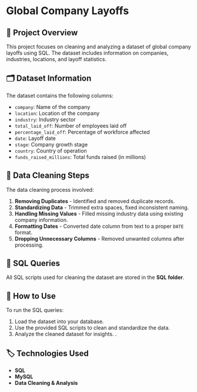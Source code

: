 # Global Company Layoffs

## 📌 Project Overview
This project focuses on cleaning and analyzing a dataset of global company layoffs using SQL. The dataset includes information on companies, industries, locations, and layoff statistics.

## 🗂 Dataset Information
The dataset contains the following columns:
- `company`: Name of the company
- `location`: Location of the company
- `industry`: Industry sector
- `total_laid_off`: Number of employees laid off
- `percentage_laid_off`: Percentage of workforce affected
- `date`: Layoff date
- `stage`: Company growth stage
- `country`: Country of operation
- `funds_raised_millions`: Total funds raised (in millions)

## 🔧 Data Cleaning Steps
The data cleaning process involved:
1. **Removing Duplicates** - Identified and removed duplicate records.
2. **Standardizing Data** - Trimmed extra spaces, fixed inconsistent naming.
3. **Handling Missing Values** - Filled missing industry data using existing company information.
4. **Formatting Dates** - Converted date column from text to a proper `DATE` format.
5. **Dropping Unnecessary Columns** - Removed unwanted columns after processing.

## 📜 SQL Queries
All SQL scripts used for cleaning the dataset are stored in the **SQL folder**.

## 🚀 How to Use
To run the SQL queries:
1. Load the dataset into your database.
2. Use the provided SQL scripts to clean and standardize the data.
3. Analyze the cleaned dataset for insights.
.

## 🏷 Technologies Used
- **SQL**
- **MySQL**
- **Data Cleaning & Analysis**

